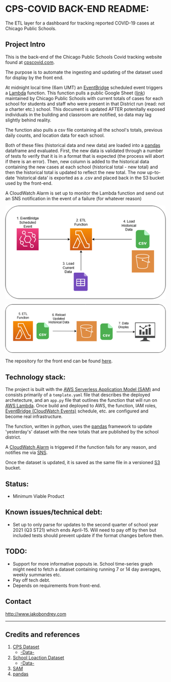 # CPS-COVID BACK-END README:
The ETL layer for a dashboard for tracking reported COVID-19 cases at Chicago Public Schools.

## Project Intro

This is the back-end of the Chicago Public Schools Covid tracking website found at [cpscovid.com](https://cpscovid.com).

The purpose is to automate the ingesting and updating of the dataset used for display by the front end. 

At midnight local time (6am UMT) an [EventBridge](https://aws.amazon.com/eventbridge/) scheduled event triggers a [Lambda](https://aws.amazon.com/lambda/) function. This function pulls a public Google Sheet ([link](https://docs.google.com/spreadsheets/d/1dMtr8hhhKjPyyNg7i6V52iMQXEqa67E9iAmECeOqZ6c)) maintained by Chicago Public Schools with current totals of cases for each school for students and staff who were present in that District run (read: not a charter etc.) school. This document is updated AFTER potenitally exposed individuals in the building and classroom are notified, so data may lag slightly behind reality. 

The function also pulls a csv file containing all the school's totals, previous daily counts, and location data for each school.

Both of these files (historical data and new data) are loaded into a [pandas](https://pandas.pydata.org/) dataframe and evaluated. First, the new data is validated through a number of tests fo verify that it is in a format that is expected (the process will abort if there is an error). Then, new column is added to the historical data containing the new cases at each school (historical total - new total) and then the historical total is updated to reflect the new total. The now up-to-date 'historical data' is exported as a .csv and placed back in the S3 bucket used by the front-end. 

A CloudWatch Alarm is set up to monitor the Lambda function and send out an SNS notification in the event of a failure (for whatever reason)

![infrastructure architecturepart 1](https://github.com/misterjacko/CPS-COVID-BE/blob/main/Architecture1.png)

![infrastructure architecture part 2](https://github.com/misterjacko/CPS-COVID-BE/blob/main/Architecture2.png)

The repository for the front end can be found [here](https://github.com/misterjacko/CPS-COVID-FE).

## Technology stack: 
  
The project is built with the [AWS Serverless Application Model (SAM)](https://aws.amazon.com/serverless/sam/) and consists primarily of a `template.yaml` file that describes the deployed archetecture, and an `app.py` file that outlines the function that will run on [AWS Lambda](https://aws.amazon.com/lambda/). Once build and deployed to AWS, the function, IAM roles, [EventBridge (CloudWatch Events)](https://aws.amazon.com/cloudwatch/) schedule, etc. are configured and become real infrastructure.

The function, written in python, uses the [pandas](https://pandas.pydata.org/) framework to update 'yesterday's' dataset with the new totals that are published by the school district.

A [CloudWatch Alarm](https://aws.amazon.com/cloudwatch/) is triggered if the function fails for any reason, and notifies me via [SNS](https://aws.amazon.com/sns/?whats-new-cards.sort-by=item.additionalFields.postDateTime&whats-new-cards.sort-order=desc). 

Once the dataset is updated, it is saved as the same file in a versioned [S3](https://aws.amazon.com/s3/) bucket.

## Status:  
- Minimum Viable Product

## Known issues/technical debt:
- Set up to only parse for updates to the second quarter of school year 2021 (Q3 ST21) which ends April-15. Will need to pay off by then but included tests should prevent update if the format changes before then.

## TODO:
- Support for more informative popouts ie. School time-series graph might need to fetch a dataset containing running 7 or 14 day averages, weekly summaries etc.
- Pay off tech debt.
- Depends on requirements from front-end.

## Contact
http://www.jakobondrey.com


----

## Credits and references

1. [CPS Dataset](https://www.cps.edu/school-reopening-2020/)
    -   [-Data-](https://docs.google.com/spreadsheets/d/1dMtr8hhhKjPyyNg7i6V52iMQXEqa67E9iAmECeOqZ6c)
2. [School Loaction Dataset](https://catalog.data.gov/organization/86c0c3d9-3826-47ab-a773-6924b858dd04?groups=local&tags=cps) 
    - [-Data-](https://data.cityofchicago.org/api/views/d2h8-2upd/rows.csv?accessType=DOWNLOAD)
3. [SAM](https://aws.amazon.com/serverless/sam/)
4. [pandas](https://pandas.pydata.org/)
